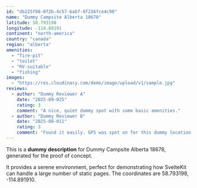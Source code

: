 ```yaml
---
id: "db225f08-0f2b-4c57-bab7-8f236fce4c98"
name: "Dummy Campsite Alberta 18678"
latitude: 58.793198
longitude: -114.89191
continent: "north-america"
country: "canada"
region: "alberta"
amenities:
  - "fire-pit"
  - "toilet"
  - "RV-suitable"
  - "fishing"
images:
  - "https://res.cloudinary.com/demo/image/upload/v1/sample.jpg"
reviews:
  - author: "Dummy Reviewer A"
    date: "2025-09-025"
    rating: 3
    comment: "A nice, quiet dummy spot with some basic amenities."
  - author: "Dummy Reviewer B"
    date: "2025-08-011"
    rating: 3
    comment: "Found it easily. GPS was spot on for this dummy location."
---
```


This is a **dummy description** for Dummy Campsite Alberta 18678, generated for the proof of concept.

It provides a serene environment, perfect for demonstrating how SvelteKit can handle a large number of static pages. The coordinates are 58.793198, -114.891910.
